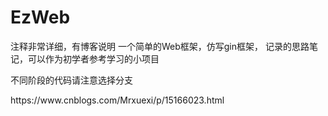 # EzWeb
注释非常详细，有博客说明
一个简单的Web框架，仿写gin框架，
记录的思路笔记，可以作为初学者参考学习的小项目    
</p>
不同阶段的代码请注意选择分支
</p>
https://www.cnblogs.com/Mrxuexi/p/15166023.html
